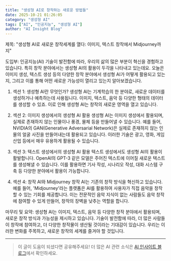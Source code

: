 ```yaml
---
title: "생성형 AI로 창작하는 새로운 방법들"
date: 2025-10-21 01:26:05
category: "생성형 AI"
tags: ["AI", "인공지능", "생성형 AI"]
author: "AI Insight Blog"
---
```


제목: "생성형 AI로 새로운 창작세계를 열다: 이미지, 텍스트 창작에서 Midjourney까지"

도입부:
인공지능(AI) 기술이 발전함에 따라, 우리의 삶의 많은 부분이 혁신을 경험하고 있습니다. 특히 창작 분야에서는 생성형 AI의 활용이 두각을 나타내고 있는데요. 오늘은 이미지 생성, 텍스트 생성 등의 다양한 창작 분야에서 생성형 AI가 어떻게 활용되고 있는지, 그리고 이를 통해 어떤 새로운 가능성이 열리고 있는지 알아보겠습니다.

1. 섹션 1: 생성형 AI란 무엇인가?
생성형 AI는 기계학습의 한 분야로, 새로운 데이터를 생성하거나 예측하는데 사용됩니다. 이미지, 텍스트, 음악 등 다양한 형태의 데이터를 생성할 수 있죠. 이로 인해 생성형 AI는 창작의 새로운 영역을 열고 있습니다.

2. 섹션 2: 이미지 생성에서의 생성형 AI 활용
생성형 AI는 이미지 생성에서 활용되며, 실제로 존재하지 않는 인물이나 풍경, 물체 등을 만들어낼 수 있습니다. 예를 들어, NVIDIA의 GAN(Generative Adversarial Network)은 실제로 존재하지 않는 인물의 얼굴 사진을 만들어내는데 활용되고 있습니다. 이러한 기술은 광고, 영화, 게임 산업 등에서 매우 유용하게 활용될 수 있습니다.

3. 섹션 3: 텍스트 생성에서의 생성형 AI 활용
텍스트 생성에서도 생성형 AI의 활용이 활발합니다. OpenAI의 GPT-3 같은 모델은 주어진 텍스트에 이어질 새로운 텍스트를 생성해낼 수 있습니다. 이를 활용하면 기사 작성, 시나리오 작성, 대화 시스템 구축 등 다양한 분야에서 활용이 가능합니다.

4. 섹션 4: 창작 AI와 Midjourney
창작 AI는 기존의 창작 방식을 혁신하고 있습니다. 예를 들어, 'Midjourney'라는 플랫폼은 AI를 활용하여 사용자가 직접 음악을 창작할 수 있는 기회를 제공합니다. 이는 전문적인 음악 지식이 없는 사람들도 음악 창작에 참여할 수 있게 만들어, 창작의 장벽을 낮추는 역할을 합니다.

마무리 및 요약:
생성형 AI는 이미지, 텍스트, 음악 등 다양한 창작 분야에서 활용되며, 새로운 창작 방식과 가능성을 제시하고 있습니다. 기술이 발전함에 따라, 더 많은 사람들이 창작에 참여하고, 더 다양한 창작물이 생산될 것이라는 기대감이 있습니다. 우리는 이러한 변화를 주목하고, 새로운 창작의 세계를 즐겨야 할 것입니다.

---

> 이 글이 도움이 되셨다면 공유해주세요! 
> 더 많은 AI 관련 소식은 [AI 인사이트 블로그](https://tonyhwang1004.github.io/ai-insight-blog)에서 확인하세요.
